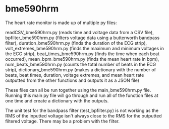 # bme590hrm
The heart rate monitor is made up of multiple py files:

readCSV_bme590hrm.py (reads time and voltage data from a CSV file),
bpfilter_bme590hrm.py (filters voltage data using a butterworth bandpass filter),
duration_bme590hrm.py (finds the duration of the ECG strip),
volt_extremes_bme590hrm.py (finds the maximum and minimum voltages in the ECG strip),
beat_times_bme590hrm.py (finds the time when each beat occurred),
mean_bpm_bme590hrm.py (finds the mean heart rate in bpm),
num_beats_bme590hrm.py (counts the total number of beats in the ECG strip),
dictionary_bme590hrm.py (makes a dictionary with the number of beats, beat times, duration, voltage extremes, and mean heart rate outputted from the other functions and outputs it as a JSON file)

These files can all be run together using the main_bme590hrm.py file. Running this main py file will go through and run all of the function files at one time and create a dictionary with the outputs. 

The unit test for the bandpass filter (test_bpfilter.py) is not working as the RMS of the inputted voltage isn't always close to the RMS for the outputted filtered voltage. There may be a problem with the filter. 
